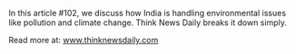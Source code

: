 In this article #102, we discuss how India is handling environmental issues like pollution and climate change. Think News Daily breaks it down simply.

Read more at: www.thinknewsdaily.com